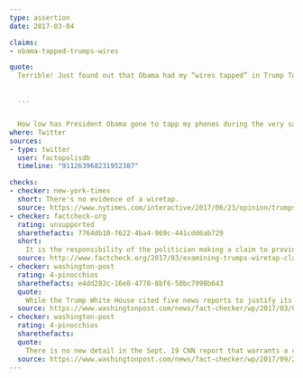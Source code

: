 ```yaml
---
type: assertion
date: 2017-03-04

claims:
- obama-tapped-trumps-wires

quote:
  Terrible! Just found out that Obama had my “wires tapped” in Trump Tower just before the victory. Nothing found. This is McCarthyism!


  ...


  How low has President Obama gone to tapp my phones during the very sacred election process. This is Nixon/Watergate. Bad (or sick) guy!
where: Twitter
sources:
- type: twitter
  user: factopolisdb
  timeline: "911263968231952387"

checks:
- checker: new-york-times
  short: There's no evidence of a wiretap.
  source: https://www.nytimes.com/interactive/2017/06/23/opinion/trumps-lies.html
- checker: factcheck-org
  rating: unsupported
  sharethefacts: 7764db10-f622-4ba4-969c-441cdd6ab729
  short:
    It is the responsibility of the politician making a claim to provide information to support it. But Trump has failed to do so.
  source: http://www.factcheck.org/2017/03/examining-trumps-wiretap-claim/
- checker: washington-post
  rating: 4-pinocchios
  sharethefacts: e4dd282c-16e8-4778-8bf6-50bc7998b643
  quote:
    While the Trump White House cited five news reports to justify its request for a congressional investigation, only two actually are relevant... Even if these media reports are accepted as accurate, neither back up Trump’s claims that Obama ordered the tapping of his phone calls.
  source: https://www.washingtonpost.com/news/fact-checker/wp/2017/03/05/trumps-evidence-for-obama-wiretap-claims-relies-on-sketchy-anonymously-sourced-reports/
- checker: washington-post
  rating: 4-pinocchios
  sharethefacts:
  quote:
    There is no new detail in the Sept. 19 CNN report that warrants a change to our original Four-Pinocchio rating. Trump had claimed that Obama ordered the wiretapping of his phones in Trump Tower just before the presidential election. That allegation remains unproven.
  source: https://www.washingtonpost.com/news/fact-checker/wp/2017/09/22/is-president-trump-vindicated-on-his-claim-of-wires-tapped-by-obama/
---
```

